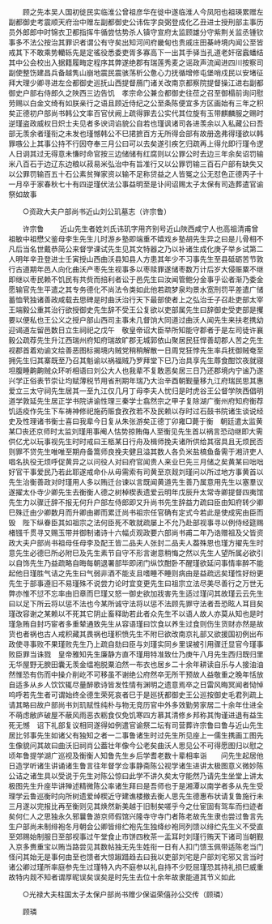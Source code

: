 <!-- { "loadSidebar": true } -->
　　顾之先本吴人国初徙民实临淮公曾祖彦华在徙中遂临淮人今凤阳也祖瑛累赠左副都御史考震顺天府治中赠左副都御史公讳佐字良弼登成化乙丑进士授刑部主事历员外郎郎中时锦衣卫都指挥牛循尝怙势杀人镇守宣府太监顾雄分守紫荆关监丞锺钦事多不法公按治其罪识者谓公有守矣出知河间府畿甸也贵戚庄田棊峙境内闻公至皆戒其下不敢乘势轥轹先是定徭役悉委吏胥多寡高下一出其手驿当孔道老奸宿蠧蟠结其中公会校出入据籍履畮定程序其弊遂绝郡有瑞莲秀麦之谣政声流闻进四川按察司副使整饬建昌兵备越隽山崩地震民震骇荡析公惫心力抚循增修屯堡哨戍民以安堵征拜大理少卿寻进左佥都御史巡抚山西提督鴈门诸关改南京都察院提督操江进右副都御史户部右侍郎久之陜西三边告饥　孝宗命公兼佥都御史往莅之召至御榻前询问慰劳赐以白金文绮有如朕亲行之语且顾近侍纪之公至条陈便宜多方区画始有三年之积矣正德初户部尚书韩公文率百官伏阙上疏得罪去公实代其位旋有玉带麒麟服之赐时逆瑾盗政威权日炽士夫见者多谀词谄貌公自若也瑾讽诸司各进羡余以入私藏公曰吾部无羡余者瑾衔之未发也瑾憾韩公不巳捃摭百方无所得会部有故册逸弗得瑾欲以韩罪嗾公上其事公持不行因夺奉三月公曰可以去矣遂引疾乞归疏再上得允即行瑾令逻人日诇其过无得意未慊时命官按三边储储有红腐则以公罪公时去边三年余矣诏罚输米八百石于边辽东边粮以菽易米弘治中有旨准行又以公罪罚输三百石户部有缺失又以公罪罚输百五十石公素贫殚家资以输不足称贷益之人皆冤之公无怼色正德丙子十一月卒于家春秋七十有四逆瑾伏法公事益明至是讣间诏赐太子太保有司造葬遣官谕祭如故事 

　　○资政大夫户部尚书近山刘公玑墓志（许宗鲁） 

　　许宗鲁 
　　近山先生者姓刘氏讳玑字用齐别号近山陜西咸宁人也高祖清甫曾祖敏中祖懋父鉴母李生先生儿时游乡塾即端重不嬉戏乡塾胡先生异之曰是儿骨相不凡后当名世戴恭简公来督学课试先生见其文特器之乃以补诸生成化庚子举乡试第二人明年辛丑登进士壬寅授山西曲沃县知县人方患其年少不习事先生至县砥砺苦节敦行古道期年邑人向化曲沃产枣先生视事多以枣赎罪遂储枣数万计后岁大侵赈粟不继即继以枣民赖不饥民有共赀而掊利者讼于邑先生曰汝闻管鲍分金事乎讼者渐乃委金愿输官先生平遣之其专务德化不尚法令类如此他若疏梦泉均景水宽刑罚平差遣广储蓄恤茕独诸善政咸载去思碑是时曲沃治行天下最部使者上之弘治壬子召赴吏部太宰王端毅公重其治行欲授御史先生辞不受王公复欲以吏部属先生曰辞御史受吏部是攫要以便私也王公义之授户部山西司主事未几督饷大同道过曲沃人闻先生来扶老携幼迎谒道左留邑数日立生祠祀之戊午　敬皇帝诏大臣举所知能守郡者于是左司徒许襄毅公疏荐先生升江西瑞州府知府瑞故旷郡无城郭依山聚居民狂悍善刧郡人苦之先生视郡首着劝谕文绘善恶图标揭境内贼党稍稍解散一日周党狂悖先生率兵抚御贼奄至拥先生归其寨既至乃召其魁谕以祸福贼乃罗拜堂下巳乃治具享先生蓐食酣饮夜就寝坦腹睡齁齁贼众环听相语曰刘公大人也我辈不复敢恶矣居三日乃还郡境内宁谧乃遂兴学正俗表节崇让均赋薄税节用省刑期年瑞乃大治辛酉朝觐量移九江府瑞民思其惠爱立三太守祠先生居其一至九江仅几月丁母李夫人忧归是时虎谷王公督学陜西倡明道学敦延先生居正学书院讲谕性理三秦学士翕然宗之甲子复除湖广衡州府知府衡荐饥适疫作先生下车祷神修祀施药赈食孜孜若不及民赖以存时过石鼓书院诸生谈说经史及性理诸书衡士喜曰我辈今日复从朱张游矣正德丁卯雍□薨于衡　朝廷遣太监黄某□丧还京师时太监刘瑾用事阉人怙势掠贿侮人至衡见先生首以祸言恐动继即大需供亿尤以玩事视先生时时戒曰王柩某日行舟及楫师挽夫诸所供给其宿具且无烦民否则罪不贷先生唯唯至期舟备篙师良挽夫健且溢其数人各负米盐槁鱼备需于湘浒吏人唱名执役无烦呼促黄异之以问役人对曰府官闻贵人来业巳先三月储之矣黄某曰咄咄好官干事爱民乃若此耶遂戒命仆从毋需索有司黄至京觌刘瑾问以所过地方事黄首以先生治衡善政对时瑾用人多以贿迁台谏以言既闻黄道先生善乃属意用先生以塞羣议遂擢太仆寺少卿先生去衡衡人德之树棹楔表遗爱云明年戊辰升太常寺卿提督四夷馆先生力以骤迁辞不报无何升户部左侍郎即又升尚书先生辞益力疏曰臣由知府转少卿巳殊迁由少卿数月而升卿由卿而累迁尚书祖宗任官确有定式今若此是使成宪由臣而毁　陛下纵眷臣其如祖宗之法何臣死不敢就疏屡上不允乃赴部视事寻以例侍经筵赐楮镪千贯寻又赐玉带并御制诸诗十六幅贞观政要六部尚书甫二年乃诰赠祖及父皆资政大夫户部尚书祖母任母李及配王皆二品夫人张封二品夫人葢殊恩也瑾方擢先生时意先生必德巳所必附巳及先生素节自守不形言谢意稍悔之然以先生人望所属必欲引以自饰先生乃益疏略自晦每朝退署部毕即闭门纵饮酣卧不醒瑾欲延问事情率醉不能起他日瑾胜气诘之先生曰气弱非酒不能支且嗜睡不睡则病由是益疏远矣瑾性好纷更先生于部事遵旧不易瑾殊不说尝力论时宜变更先生曰祖宗立法尽美尽善行之万世无弊亦惟不愆不忘率由旧章而巳瑾又怒一御史欲加戕害先生适过瑾问其故瑾云云先生曰以足下所云将以惩不法也今某所诚守法将以惩不法顾先罪守法者吾恐眩人耳目矣瑾改容谢之某赖以不死其它阴止畜释助若此者众先生不以语人故人亦莫从知也是时瑾急贿自封巧宦者多重辇通致先生从容语瑾曰饮食以养生过食则伤生货财亦然是故货也者祸也古人戒积藏其畏祸也瑾积愤先生不附巳欲改南京礼部又欲援国初例出布政使寻事败不果瑾败先生乃上疏自劾曰臣与刘瑾实同乡里误被引用骤迁显官今瑾事败臣罪当诛戮　皇帝雅知先生廉静方直不瑾用特准致仕乃庚午八月先生西归既归里无华屋野无腴田囊无羡金缊袍脱粟泊然一布衣也居乡二十余年耕读自乐与人接油油然惟恐有伤而中操介削屹不可移虽不谢绝公府然卒无所干预故人益敬重之晚年恬放自适多从乡人饮饮辄尽量醉歌诗皆发性情有渊明之遗意焉卒之日雷风晦冥闻者恸悼呜呼若先生者可谓始终全德生荣死哀者巳于是廵抚都御史王公巡按御史毛君列疏上请其略曰故户部尚书刘玑赋性纯朴与物无竞历官中外多效勤劳家居二十余年仕进全不萌虑敝庐破屋不蔽风雨恶衣粝食仅免饥寒四方慕其清修乡邦称其恂谨进退有益生死无憾　诏下礼部复议相同遂得如例遣官谕祭二坛有司营葬许宗鲁曰鲁与近山先生居比邻事先生如诸父有独知之者一二事鲁诸生时过先生所见座上一儒生携画工图先生像貌问其故曰曲沃旧祠肖公葢壮年像今公老矣曲沃人思见公不可得愿图归以慰之顷年鲁提学湖广巡视及衡衡人知鲁先生乡后学耆老数十辈相率诣　　问先生起居他日造学听诸生讲诵诸生鲁言往年督学佥事静斋陈公视学诸生进讲太极图意义微妙陈公诘之诸生具以受说于先生对陈公惊曰此学不讲久矣太守能然乃请先生坐堂上讲太极图先生升座毕讲殚述精微陈公率诸生拜曰是吾师也于是湘潭以南学者多从先生受理学云鲁巡衡时向所树遗爱绰楔近守建谯楼撤去衡人思先生德惠布状请复鲁施行未三月遂以完报比再至衡则见其焕然新美越于旧制矣嗟乎今之仕宦固有驾车而扫迹者矣何仁人之思独永久邪曩鲁游京师假馆兴隆寺守寺门者陈老故先生隶也尝过鲁言先生户部尚未制绯袍冬月朝会公卿皆绯纻袍先生独绛纱袍同列馈以绯纻先生义不受直至郊赐始制服日至部视事过午堂食止市饼四枚茶一盂耳时刘瑾行贿天下诸司当朝觐入京多赉重宝以贿当路尝见其数帖独无先生姓衔一日有人扣门馈玉佩带适陈老当门怪问其始无是事何由至也馈者大惊踧踖趋去曰我以吏部刘宅是户部刘宅邪又言当时诸公卿过瑾所率庭参先生过瑾特入内不庭参以礼自持不少贬屈瑾恐其持礼损巳威重故特内觌不知者谓厚昵误矣误矣是时先生去位十余年故隶能道其节义如此 

　　○光禄大夫柱国太子太保户部尚书赠少保谥荣僖孙公交传（顾璘） 

　　顾璘 
